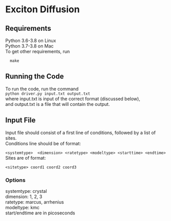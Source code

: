 # Exciton Diffusion

## Requirements
<p>
Python 3.6-3.8 on Linux <br>
Python 3.7-3.8 on Mac <br>
To get other requirements, run <br>
<code>
  make
</code>
</p>

## Running the Code
<p>
To run the code, run the command
<code>
python driver.py input.txt output.txt
</code>
where input.txt is input of the correct format (discussed below),</br>
and output.txt is a file that will contain the output.<br>
</p>

## Input File
<p>
Input file should consist of a first line of conditions, followed by a list of sites.<br>
Conditions line should be of format:<br>
<code>
&ltsystemtype&gt  &ltdimension&gt &ltratetype&gt &ltmodeltype&gt &ltstarttime&gt &ltendtime&gt
</code>
Sites are of format:<br>
<code>
&ltsitetype&gt coord1 coord2 coord3
</code>
</p>

### Options
<p>
systemtype: crystal <br>
dimension: 1, 2, 3 <br>
ratetype: marcus, arrhenius <br>
modeltype: kmc <br>
start/endtime are in picoseconds

